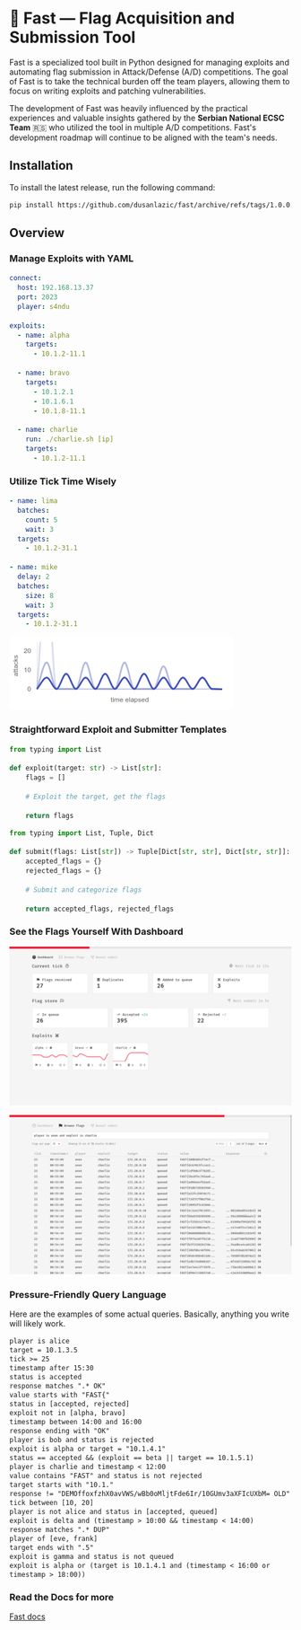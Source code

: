 # 🚩 Fast — Flag Acquisition and Submission Tool

Fast is a specialized tool built in Python designed for managing exploits and automating flag submission in Attack/Defense (A/D) competitions. The goal of Fast is to take the technical burden off the team players, allowing them to focus on writing exploits and patching vulnerabilities.

The development of Fast was heavily influenced by the practical experiences and valuable insights gathered by the **Serbian National ECSC Team** 🇷🇸 who utilized the tool in multiple A/D competitions. Fast's development roadmap will continue to be aligned with the team's needs.

## Installation

To install the latest release, run the following command:

```sh
pip install https://github.com/dusanlazic/fast/archive/refs/tags/1.0.0.tar.gz
```

## Overview

### Manage Exploits with YAML

```yaml
connect:
  host: 192.168.13.37
  port: 2023
  player: s4ndu

exploits:
  - name: alpha
    targets:
      - 10.1.2-11.1
  
  - name: bravo
    targets:
      - 10.1.2.1
      - 10.1.6.1
      - 10.1.8-11.1
  
  - name: charlie
    run: ./charlie.sh [ip]
    targets:
      - 10.1.2-11.1
```

### Utilize Tick Time Wisely

```yaml
- name: lima
  batches:
    count: 5
    wait: 3
  targets:
    - 10.1.2-31.1

- name: mike
  delay: 2
  batches:
    size: 8
    wait: 3
  targets:
    - 10.1.2-31.1
```

![](docs/assets/images/attacks3.png)


### Straightforward Exploit and Submitter Templates


```python
from typing import List

def exploit(target: str) -> List[str]:
    flags = []

    # Exploit the target, get the flags

    return flags
```

```python
from typing import List, Tuple, Dict

def submit(flags: List[str]) -> Tuple[Dict[str, str], Dict[str, str]]:
    accepted_flags = {}
    rejected_flags = {}

    # Submit and categorize flags

    return accepted_flags, rejected_flags

```

### See the Flags Yourself With Dashboard

![](docs/assets/images/dashboard.png)

![](docs/assets/images/browser.png)


### Pressure-Friendly Query Language

Here are the examples of some actual queries. Basically, anything you write will likely work.

```
player is alice
target = 10.1.3.5
tick >= 25
timestamp after 15:30
status is accepted
response matches ".* OK"
value starts with "FAST{"
status in [accepted, rejected]
exploit not in [alpha, bravo]
timestamp between 14:00 and 16:00
response ending with "OK"
player is bob and status is rejected
exploit is alpha or target = "10.1.4.1"
status == accepted && (exploit == beta || target == 10.1.5.1)
player is charlie and timestamp < 12:00
value contains "FAST" and status is not rejected
target starts with "10.1."
response != "DEMOffoxfzhX0avVWS/wBb0oMljtFde6Ir/10GUmv3aXFIcUXbM= OLD"
tick between [10, 20]
player is not alice and status in [accepted, queued]
exploit is delta and (timestamp > 10:00 && timestamp < 14:00)
response matches ".* DUP"
player of [eve, frank]
target ends with ".5"
exploit is gamma and status is not queued
exploit is alpha or (target is 10.1.4.1 and (timestamp < 16:00 or timestamp > 18:00))
```

### Read the Docs for more

[Fast docs](https://lazicdusan.com/fast)

